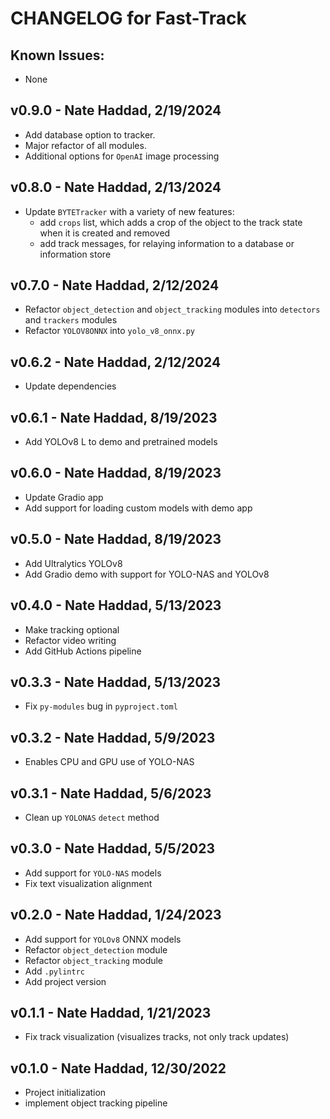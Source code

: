 # CHANGELOG for Fast-Track

## Known Issues:
- None

## v0.9.0 - Nate Haddad, 2/19/2024
- Add database option to tracker.
- Major refactor of all modules.
- Additional options for `OpenAI` image processing

## v0.8.0 - Nate Haddad, 2/13/2024
- Update `BYTETracker` with a variety of new features:
  - add `crops` list, which adds a crop of the object to the track state when it is created and removed
  - add track messages, for relaying information to a database or information store

## v0.7.0 - Nate Haddad, 2/12/2024
- Refactor `object_detection` and `object_tracking` modules into `detectors` and `trackers` modules
- Refactor `YOLOV8ONNX` into `yolo_v8_onnx.py`

## v0.6.2 - Nate Haddad, 2/12/2024
- Update dependencies

## v0.6.1 - Nate Haddad, 8/19/2023
- Add YOLOv8 L to demo and pretrained models

## v0.6.0 - Nate Haddad, 8/19/2023
- Update Gradio app
- Add support for loading custom models with demo app

## v0.5.0 - Nate Haddad, 8/19/2023
- Add Ultralytics YOLOv8
- Add Gradio demo with support for YOLO-NAS and YOLOv8

## v0.4.0 - Nate Haddad, 5/13/2023
- Make tracking optional
- Refactor video writing
- Add GitHub Actions pipeline

## v0.3.3 - Nate Haddad, 5/13/2023
- Fix `py-modules` bug in `pyproject.toml`

## v0.3.2 - Nate Haddad, 5/9/2023
- Enables CPU and GPU use of YOLO-NAS

## v0.3.1 - Nate Haddad, 5/6/2023
- Clean up `YOLONAS` `detect` method

## v0.3.0 - Nate Haddad, 5/5/2023
- Add support for `YOLO-NAS` models
- Fix text visualization alignment

## v0.2.0 - Nate Haddad, 1/24/2023
- Add support for `YOLOv8` ONNX models
- Refactor `object_detection` module
- Refactor `object_tracking` module
- Add `.pylintrc`
- Add project version

## v0.1.1 - Nate Haddad, 1/21/2023
- Fix track visualization (visualizes tracks, not only track updates)

## v0.1.0 - Nate Haddad, 12/30/2022
- Project initialization
- implement object tracking pipeline
